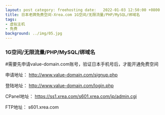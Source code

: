 ```yaml
---
layout: post category: freehosting date:   2022-01-03 12:50:00 +0800
title: 日本老牌免费空间-Xrea.com 1G空间/无限流量/PHP/MySQL/绑域名
tags:
- 虚拟主机
- 免费
background: ../img/05.jpg
---
```


### 1G空间/无限流量/PHP/MySQL/绑域名

#需要先申请value-domain.com账号，验证日本手机号后，才能开通免费空间

申请地址：
http://www.value-domain.com/signup.php

登陆地址：
http://www.value-domain.com/login.php

CPanel地址：
https://ss1.xrea.com/s601.xrea.com/jp/admin.cgi

FTP地址：
s601.xrea.com